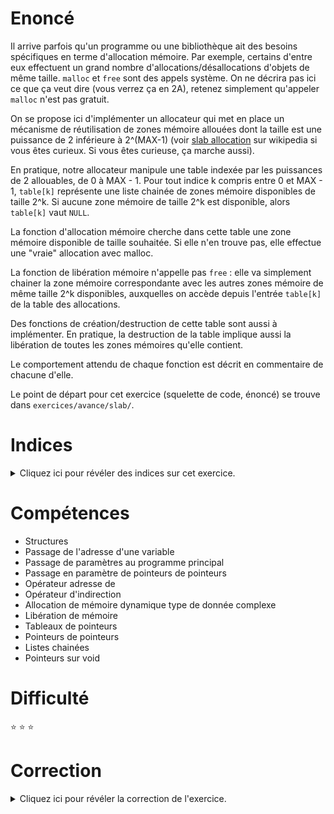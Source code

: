 # Enoncé

Il arrive parfois qu'un programme ou une bibliothèque ait des besoins
spécifiques en terme d'allocation mémoire. Par exemple, certains
d'entre eux effectuent un grand nombre d'allocations/désallocations
d'objets de même taille. `malloc` et `free` sont des appels
système. On ne décrira pas ici ce que ça veut dire (vous verrez ça en
2A), retenez simplement qu'appeler `malloc` n'est pas gratuit.

On se propose ici d'implémenter un allocateur qui met en place un
mécanisme de réutilisation de zones mémoire allouées dont la taille
est une puissance de 2 inférieure à 2^(MAX-1) (voir [slab
allocation](https://en.wikipedia.org/wiki/Slab_allocation) sur
wikipedia si vous êtes curieux. Si vous êtes curieuse, ça marche
aussi).

En pratique, notre allocateur manipule une table indexée par les
puissances de 2 allouables, de 0 à MAX - 1. Pour tout indice k compris
entre 0 et MAX - 1, `table[k]` représente une liste chainée de zones
mémoire disponibles de taille 2^k. Si aucune zone mémoire de taille
2^k est disponible, alors `table[k]` vaut `NULL`.

La fonction d'allocation mémoire cherche dans cette table une zone
mémoire disponible de taille souhaitée. Si elle n'en trouve pas, elle
effectue une "vraie" allocation avec malloc.

La fonction de libération mémoire n'appelle pas `free` : elle va
simplement chainer la zone mémoire correspondante avec les autres
zones mémoire de même taille 2^k disponibles, auxquelles on accède
depuis l'entrée `table[k]` de la table des allocations.

Des fonctions de création/destruction de cette table sont aussi à
implémenter. En pratique, la destruction de la table implique aussi la
libération de toutes les zones mémoires qu'elle contient.

Le comportement attendu de chaque fonction est décrit en commentaire
de chacune d'elle.

Le point de départ pour cet exercice (squelette de code, énoncé) se
trouve dans `exercices/avance/slab/`.

# Indices

<details>
<summary>Cliquez ici pour révéler des indices sur cet exercice.</summary>
<br>

- `man ffs` (qui ne veut pas dire "for fuck sake") ;

- `struct data ***table` vous pique les yeux? C'est simplement qu'on a
 besoin de modifier une donnée passée en paramètre de fonction. On
 passe donc l'adresse de cette donnée pour modifier directement
 l'emplacement mémoire où elle est stockée. Il se trouve que cette
 donnée est ici un `struct data **`, on passe donc un `struct data ***` à
 la fonction `create_table`. Ca devrait vous rappeler `echange(a, b)` dans
 la fiche "Passage de paramètres".

- `man assert`

- 32 est une puissance de 2 parce que 32 & 31 == 0. Par contre, 31
  n'est pas une puissance de 2. Ben oui : 31 & 30 == 1 !

</details>

# Compétences

* Structures
* Passage de l'adresse d'une variable
* Passage de paramètres au programme principal
* Passage en paramètre de pointeurs de pointeurs
* Opérateur adresse de
* Opérateur d'indirection
* Allocation de mémoire dynamique type de donnée complexe
* Libération de mémoire
* Tableaux de pointeurs
* Pointeurs de pointeurs
* Listes chainées
* Pointeurs sur void

# Difficulté

:star: :star: :star:
# Correction

<details>
<summary>Cliquez ici pour révéler la correction de l'exercice.</summary>
#### Corrigé du fichier Makefile

```make
CC=clang
CFLAGS=-std=c99 -Wall -Wextra -g

all: slab

.PHONY: clean
clean:
	rm -f *~ *.o slab

```

#### Corrigé du fichier slab.c

```c
#include <stdlib.h>
#include <stdint.h>
#include <stdio.h>
#include <strings.h>
#include <stdbool.h>
#include <assert.h>

#define MAX 12 /* taille max d'une allocation = 2^11 = 2048. */

/* Structure de données représentant une zone mémoire. */
struct data{
    /* L'adresse du début de la zone mémoire. */
    void *base;

    /* Sa taille, en octets. */
    size_t size;

    /* L'adresse de la prochaine zone mémoire disponible de même
     * taille (liste simplement chainée). */
    struct data *next;
};

/* Astuce pour calculer rapidement si un nombre est une puissance de
 * 2. */
static inline bool is_power_of_two(size_t size)
{
    return (size & (size - 1)) == 0;
}

/* Alloue et initialise à zéro la table passée en paramètre. La taille
 * de cette table est définie par la constante préprocesseur MAX. */
static void create_table(struct data ***table)
{
    /* calloc alloue + initialise à 0. */
    *table = calloc(MAX, sizeof(struct data *));
}

/* Libère la table passée en paramètre, de taille MAX. Pour chacune
 * des entrées de la table, libère aussi les zones mémoires
 * disponibles, si elles existent. */
static void destroy_table(struct data **table)
{
    for (size_t i = 0; i < MAX; i++) {
	struct data *d = table[i];
	/*
	   Attention à ne pas écrire un truc du genre :
	   free(table[i]);
	   table[i] = table[i]->next;

	   Il faut sauvegarder la cellule suivante du chainage avant
	   de libérer la cellule courante.
	   */
	while (d != NULL) {
	    table[i] = table[i]->next;
	    /* Attention, free(d) n'aurait pas suffi ici : vous
	     * devez libérez tout ce que vous avez alloué
	     * dynamiquement (autant de free que de malloc dans le
	     * code, pour être sûr de ne rien oublier :
	     * valgrind). */
	    free(d->base);
	    free(d);
	    d = table[i];
	}
    }
    free(table);
}

/*
   Alloue une nouvelle zone mémoire de taille size.
   Si il existe une zone mémoire disponible de taille size dans la table, on l'utilise.
   Sinon, on effectue une "vraie" allocation, via l'appel système malloc.

   Cett fonction arrête le programme de manière brutale (assert) si la
   taille passée en paramètre n'est pas une puissance de 2, ou dépasse MAX.
 */
static struct data *allocate(struct data **table, size_t size)
{
    struct data *ret = NULL;
    /* assert arrête le programme si la condition passée en paramètre
     * est fausse. */
    assert(size <= (1 << (MAX - 1)));
    assert(is_power_of_two(size));
    /* ffs calcule la position du premier bit à 1 en partant des
     * poids faibles (man ffs, #include <strings.h>). */
    uint8_t pos = ffs(size) - 1;
    if (table[pos] != NULL) {
	/* S'il existe une zone mémoire disponible, on la retire du
	 * chainage. */
	ret = table[pos];
	table[pos] = table[pos]->next;
    } else {
	/* Sinon, on alloue pour de vrai. */
	ret = malloc(sizeof(struct data));
	ret->base = malloc(size);
    }

    ret->size = size;
    ret->next = NULL;
    return ret;
}

/*
   Libère la zone mémoire d passée en paramètre.  Cette fonction
   n'appelle pas free : la zone mémoire libérée est chainée aux autres
   zones mémoires de même taille de la table.
 */
static void deallocate(struct data **table, struct data *d)
{
    /* Voir commentaire sur ffs ci-dessus. */
    size_t size = ffs(d->size) - 1;
    /* Insertion en tête de la liste table[size]. */
    d->next = table[size];
    table[size] = d;
}

static void test(void)
{
    struct data **table = NULL;
    printf("On cree la table des zones mémoire.\n");
    create_table(&table);

    struct data *data1 = allocate(table, 128);
    void *data1_addr = data1->base;
    printf("Nouvelle zone mémoire de taille 128 allouée à l'adresse %p.\n", data1_addr);

    deallocate(table, data1);
    printf("La zone mémoire %p a été libérée, elle est donc disponible pour une allocation future.\n",
	    data1_addr);

    struct data *data2 = allocate(table, 128);
    void *data2_addr = data2->base;
    printf("Nouvelle zone mémoire de taille 128 allouée à l'adresse %p.\n", data2_addr);
    if (data1_addr == data2_addr) {
	printf("Super! On a bien réutilisé la zone mémoire libérée précédemment!\n");
    } else {
	printf("Argh... On aurait dû réutiliser de la mémoire, et on a fait malloc à la place!\n");
    }

    struct data *data3 = allocate(table, 128);
    printf("Nouvelle zone mémoire de taille 128 allouée à l'adresse %p.\n", data3->base);

    deallocate(table, data2);
    printf("La zone mémoire %p a été libérée, elle est donc disponible pour une allocation future.\n",
	    data2->base);

    deallocate(table, data3);
    printf("La zone mémoire %p a été libérée, elle est donc disponible pour une allocation future.\n",
	    data3->base);

    printf("On détruit la table des zones mémoire.\n");
    destroy_table(table);
}


int main(void)
{
    /* Vous pourrez appeler la fonction test() qui teste le bon
     * fonctionnement de l'allocateur, dès que vous aurez implémenté
     * l'exercice. */
    test();
    return EXIT_SUCCESS;
}

```


</details>
